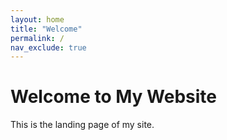 ```yaml
---
layout: home
title: "Welcome"
permalink: /
nav_exclude: true
---
```

# Welcome to My Website
This is the landing page of my site.
